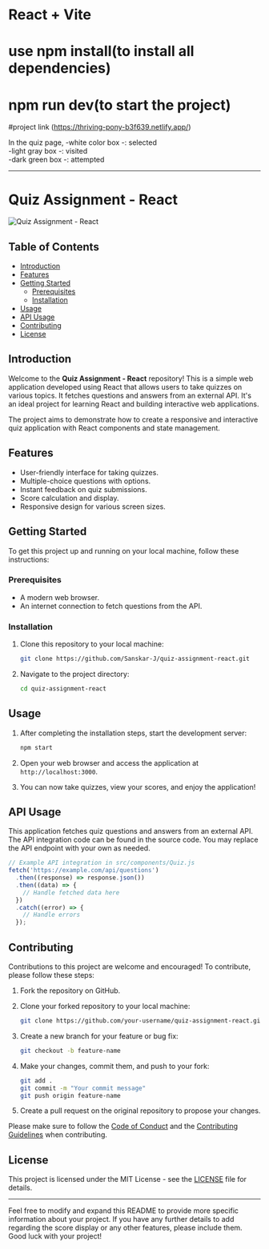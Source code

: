 # React + Vite

# **use npm install**(to install all dependencies)
# **npm run dev**(to start the project)
#project link (https://thriving-pony-b3f639.netlify.app/)

In the quiz page,
-white color box -: selected <br>
-light gray box -: visited  <br>
-dark green box -: attempted  <br>

---

# Quiz Assignment - React

![Quiz Assignment - React](https://github.com/Sanskar-J/quiz-assignment-react/blob/main/public/quiz.png)

## Table of Contents

- [Introduction](#introduction)
- [Features](#features)
- [Getting Started](#getting-started)
  - [Prerequisites](#prerequisites)
  - [Installation](#installation)
- [Usage](#usage)
- [API Usage](#api-usage)
- [Contributing](#contributing)
- [License](#license)

## Introduction

Welcome to the **Quiz Assignment - React** repository! This is a simple web application developed using React that allows users to take quizzes on various topics. It fetches questions and answers from an external API. It's an ideal project for learning React and building interactive web applications.

The project aims to demonstrate how to create a responsive and interactive quiz application with React components and state management.

## Features

- User-friendly interface for taking quizzes.
- Multiple-choice questions with options.
- Instant feedback on quiz submissions.
- Score calculation and display.
- Responsive design for various screen sizes.

## Getting Started

To get this project up and running on your local machine, follow these instructions:

### Prerequisites

- A modern web browser.
- An internet connection to fetch questions from the API.

### Installation

1. Clone this repository to your local machine:

   ```bash
   git clone https://github.com/Sanskar-J/quiz-assignment-react.git
   ```

2. Navigate to the project directory:

   ```bash
   cd quiz-assignment-react
   ```

## Usage

1. After completing the installation steps, start the development server:

   ```bash
   npm start
   ```

2. Open your web browser and access the application at `http://localhost:3000`.

3. You can now take quizzes, view your scores, and enjoy the application!

## API Usage

This application fetches quiz questions and answers from an external API. The API integration code can be found in the source code. You may replace the API endpoint with your own as needed.

```javascript
// Example API integration in src/components/Quiz.js
fetch('https://example.com/api/questions')
  .then((response) => response.json())
  .then((data) => {
    // Handle fetched data here
  })
  .catch((error) => {
    // Handle errors
  });
```

## Contributing

Contributions to this project are welcome and encouraged! To contribute, please follow these steps:

1. Fork the repository on GitHub.

2. Clone your forked repository to your local machine:

   ```bash
   git clone https://github.com/your-username/quiz-assignment-react.git
   ```

3. Create a new branch for your feature or bug fix:

   ```bash
   git checkout -b feature-name
   ```

4. Make your changes, commit them, and push to your fork:

   ```bash
   git add .
   git commit -m "Your commit message"
   git push origin feature-name
   ```

5. Create a pull request on the original repository to propose your changes.

Please make sure to follow the [Code of Conduct](CODE_OF_CONDUCT.md) and the [Contributing Guidelines](CONTRIBUTING.md) when contributing.

## License

This project is licensed under the MIT License - see the [LICENSE](LICENSE) file for details.

---

Feel free to modify and expand this README to provide more specific information about your project. If you have any further details to add regarding the score display or any other features, please include them. Good luck with your project!
